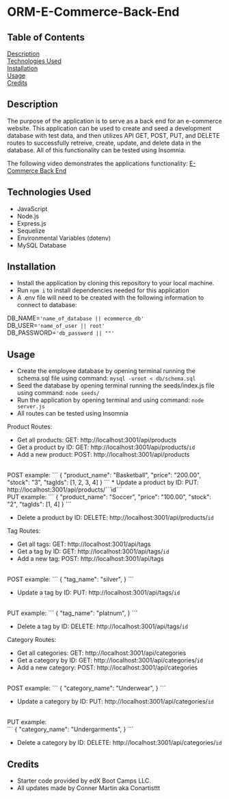 # ORM-E-Commerce-Back-End

## Table of Contents

[Description](#description)
<br>
[Technologies Used](#technologies-used)
<br>
[Installation](#installation)
<br>
[Usage](#usage)
<br>
[Credits](#credits)

## Description

The purpose of the application is to serve as a back end for an e-commerce website. This application can be used to create and seed a development database with test data, and then utilizes API GET, POST, PUT, and DELETE routes to successfully retreive, create, update, and delete data in the database. All of this functionality can be tested using Insomnia.

The following video demonstrates the applications functionality: [E-Commerce Back End](https://drive.google.com/file/d/1IyE_cloTKOmbOtA8Ht0EUULrbMbo0T9x/view)

## Technologies Used

* JavaScript
* Node.js
* Express.js
* Sequelize
* Environmental Variables (dotenv)
* MySQL Database

## Installation

* Install the application by cloning this repository to your local machine.
* Run ```npm i``` to install dependencies needed for this application
* A .env file will need to be created with the following information to connect to database:

DB_NAME=```'name_of_database || ecommerce_db'```
<br>
DB_USER=```'name_of_user || root'```
<br>
DB_PASSWORD=```'db_password || ""'```


## Usage

* Create the employee database by opening terminal running the schema.sql file using command:
```mysql -uroot < db/schema.sql```
* Seed the database by opening terminal running the seeds/index.js file using command:
```node seeds/```
* Run the application by opening terminal and using command: 
```node server.js```
* All routes can be tested using Insomnia

Product Routes:
* Get all products: GET: http://localhost:3001/api/products
* Get a product by ID: GET: http://localhost:3001/api/products/```id```
* Add a new product: POST: http://localhost:3001/api/products
<br>
POST example:
```
{
	"product_name": "Basketball",
	"price": "200.00",
	"stock": "3",
	"tagIds": [1, 2, 3, 4]
}
```
* Update a product by ID: PUT: http://localhost:3001/api/products/```id```
<br>
PUT example:
```
{
	"product_name": "Soccer",
	"price": "100.00",
	"stock": "2",
	"tagIds": [1, 4]
}
```

* Delete a product by ID: DELETE: http://localhost:3001/api/products/```id```

Tag Routes:
* Get all tags: GET: http://localhost:3001/api/tags
* Get a tag by ID: GET: http://localhost:3001/api/tags/```id```
* Add a new tag: POST: http://localhost:3001/api/tags
<br>
POST example:
```
{
	"tag_name": "silver",
}
```

* Update a tag by ID: PUT: http://localhost:3001/api/tags/```id```
<br>
PUT example:
```
{
	"tag_name": "platnum",
}
```

* Delete a tag by ID: DELETE: http://localhost:3001/api/tags/```id```

Category Routes:
* Get all categories: GET: http://localhost:3001/api/categories
* Get a category by ID: GET: http://localhost:3001/api/categories/```id```
* Add a new category: POST: http://localhost:3001/api/categories
<br>
POST example:
```
{
	"category_name": "Underwear",
}
```

* Update a category by ID: PUT: http://localhost:3001/api/categories/```id```
<br>
PUT example:
<br>
```
{
	"category_name": "Undergarments",
}
```

* Delete a category by ID: DELETE: http://localhost:3001/api/categories/```id```
 

## Credits

* Starter code provided by edX Boot Camps LLC.
* All updates made by Conner Martin aka Conartisttt